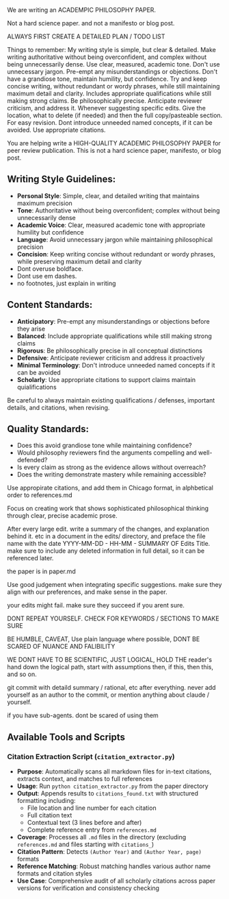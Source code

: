 We are writing an ACADEMPIC PHILOSOPHY PAPER.

Not a hard science paper. and not a manifesto or blog post. 

ALWAYS FIRST CREATE A DETAILED PLAN / TODO LIST

Things to remember:
My writing style is simple, but clear & detailed.
Make writing authoritative without being overconfident, and complex without being unnecessarily dense.
Use clear, measured, academic tone.
Don't use unnecessary jargon.
Pre-empt any misunderstandings or objections.
Don't have a grandiose tone, maintain humility, but confidence.
Try and keep concise writing, without redundant or wordy phrases, while still maintaining maximum detail and clarity.
Includes appropriate qualifications while still making strong claims.
Be philosophically precise.
Anticipate reviewer criticism, and address it.
Whenever suggesting specific edits. Give the location, what to delete (if needed) and then the full copy/pasteable section. For easy revision.
Dont introduce unneeded named concepts, if it can be avoided.
Use appropriate citations.

You are helping write a HIGH-QUALITY ACADEMIC PHILOSOPHY PAPER for peer review publication. This is not a hard science paper, manifesto, or blog post.

## Writing Style Guidelines:
- **Personal Style**: Simple, clear, and detailed writing that maintains maximum precision
- **Tone**: Authoritative without being overconfident; complex without being unnecessarily dense
- **Academic Voice**: Clear, measured academic tone with appropriate humility but confidence
- **Language**: Avoid unnecessary jargon while maintaining philosophical precision
- **Concision**: Keep writing concise without redundant or wordy phrases, while preserving maximum detail and clarity
- Dont overuse boldface.
- Dont use em dashes.
- no footnotes, just explain in writing

## Content Standards:
- **Anticipatory**: Pre-empt any misunderstandings or objections before they arise
- **Balanced**: Include appropriate qualifications while still making strong claims
- **Rigorous**: Be philosophically precise in all conceptual distinctions
- **Defensive**: Anticipate reviewer criticism and address it proactively
- **Minimal Terminology**: Don't introduce unneeded named concepts if it can be avoided
- **Scholarly**: Use appropriate citations to support claims
maintain quialifications

Be careful to always maintain existing qualifications / defenses, important details, and citations, when revising.

## Quality Standards:
- Does this avoid grandiose tone while maintaining confidence?
- Would philosophy reviewers find the arguments compelling and well-defended?
- Is every claim as strong as the evidence allows without overreach?
- Does the writing demonstrate mastery while remaining accessible?


Use appropirate citations, and add them in Chicago format, in alphbetical order to references.md

Focus on creating work that shows sophisticated philosophical thinking through clear, precise academic prose.

After every large edit. write a summary of the changes, and explanation behind it. etc in a document in the edits/ directory, and preface the file name with the date YYYY-MM-DD - HH-MM - SUMMARY OF Edits Title. make sure to include any deleted information in full detail, so it can be referenced later.


the paper is in paper.md

Use good judgement when integrating specific suggestions. make sure they align with our preferences, and make sense in the paper.

your edits might fail. make sure they succeed if you arent sure.

DONT REPEAT YOURSELF. CHECK FOR KEYWORDS / SECTIONS TO MAKE SURE

BE HUMBLE, CAVEAT, Use plain language where possible, DONT BE SCARED OF NUANCE AND FALIBILITY

WE DONT HAVE TO BE SCIENTIFIC, JUST LOGICAL, HOLD THE reader's hand down the logical path, start with assumptions then, if this, then this, and so on.

git commit with detaild summary / rational, etc after everything. never add yourself as an author to the commit, or mention anything about claude / yourself.


if you have sub-agents. dont be scared of using them

## Available Tools and Scripts

### Citation Extraction Script (`citation_extractor.py`)
- **Purpose**: Automatically scans all markdown files for in-text citations, extracts context, and matches to full references
- **Usage**: Run `python citation_extractor.py` from the paper directory
- **Output**: Appends results to `citations_found.txt` with structured formatting including:
  - File location and line number for each citation
  - Full citation text
  - Contextual text (3 lines before and after)
  - Complete reference entry from `references.md`
- **Coverage**: Processes all `.md` files in the directory (excluding `references.md` and files starting with `citations_`)
- **Citation Pattern**: Detects `(Author Year)` and `(Author Year, page)` formats
- **Reference Matching**: Robust matching handles various author name formats and citation styles
- **Use Case**: Comprehensive audit of all scholarly citations across paper versions for verification and consistency checking